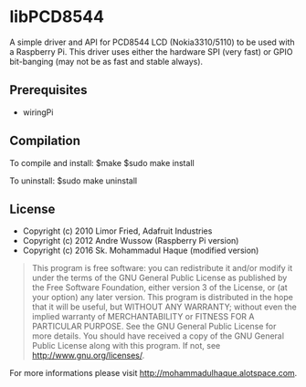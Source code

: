 # libPCD8544
A simple driver and API for PCD8544 LCD (Nokia3310/5110) to be used with a Raspberry Pi.
This driver uses either the hardware SPI (very fast) or GPIO bit-banging (may not be as fast and stable always).


Prerequisites
---
* wiringPi


Compilation
---
To compile and install:
    $make
    $sudo make install

To uninstall:
    $sudo make uninstall


License
---
* Copyright (c) 2010 Limor Fried, Adafruit Industries
* Copyright (c) 2012 Andre Wussow (Raspberry Pi version)
* Copyright (c) 2016 Sk. Mohammadul Haque (modified version)

> This program is free software: you can redistribute it and/or modify
> it under the terms of the GNU General Public License as published by
> the Free Software Foundation, either version 3 of the License, or
> (at your option) any later version.
> This program is distributed in the hope that it will be useful,
> but WITHOUT ANY WARRANTY; without even the implied warranty of
> MERCHANTABILITY or FITNESS FOR A PARTICULAR PURPOSE.  See the
> GNU General Public License for more details.
> You should have received a copy of the GNU General Public License
> along with this program.  If not, see <http://www.gnu.org/licenses/>.


For more informations please visit http://mohammadulhaque.alotspace.com.
